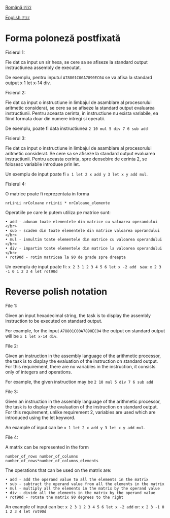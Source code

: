 [Română :romania:](#forma-poloneză-postfixată)

[English :eu:](#reverse-polish-notation)

# Forma poloneză postfixată

Fisierul 1:

Fie dat ca input un sir hexa, se cere sa se afiseze la standard output instructiunea assembly de
executat.

De exemplu, pentru inputul ```A78801C00A7890EC04``` se va afisa la standard output x 1 let x-14 div.

Fisierul 2:

Fie dat ca input o instructiune in limbajul de asamblare al procesorului aritmetic considerat, se
cere sa se afiseze la standard output evaluarea instructiunii. Pentru aceasta cerinta, in instructiune
nu exista variabile, ea fiind formata doar din numere intregi si operatii.

De exemplu, poate fi data instructiunea ```2 10 mul 5 div 7 6 sub add```

Fisierul 3:

Fie dat ca input o instructiune in limbajul de asamblare al procesorului aritmetic considerat. Se
cere sa se afiseze la standard output evaluarea instructiunii. Pentru aceasta cerinta, spre deosebire
de cerinta 2, se folosesc variabile introduse prin let.

Un exemplu de input poate fi ```x 1 let 2 x add y 3 let x y add mul```.

Fisierul 4:

O matrice poate fi reprezentata in forma

```nrLinii nrColoane nrLinii * nrColoane_elemente```

Operatiile pe care le putem utiliza pe matrice sunt:

```
• add - adunam toate elementele din matrice cu valoarea operandului </br>
• sub - scadem din toate elementele din matrice valoarea operandului </br>
• mul - inmultim toate elementele din matrice cu valoarea operandului </br>
• div - impartim toate elementele din matrice la valoarea operandului </br>
• rot90d - rotim matricea la 90 de grade spre dreapta
```

Un exemplu de input poate fi: ```x 2 3 1 2 3 4 5 6 let x -2 add ``` sau: ```x 2 3 -1 0 1 2 3 4 let rot90d```


# Reverse polish notation

File 1:

Given an input hexadecimal string, the task is to display the assembly instruction to be executed on standard output.

For example, for the input ```A78801C00A7890EC04``` the output on standard output will be ```x 1 let x-14 div```.

File 2:

Given an instruction in the assembly language of the arithmetic processor, the task is to display the evaluation of the instruction on standard output. For this requirement, there are no variables in the instruction, it consists only of integers and operations.

For example, the given instruction may be ```2 10 mul 5 div 7 6 sub add```

File 3:

Given an instruction in the assembly language of the arithmetic processor, the task is to display the evaluation of the instruction on standard output. For this requirement, unlike requirement 2, variables are used which are introduced using the let keyword.

An example of input can be ```x 1 let 2 x add y 3 let x y add mul```.

File 4:

A matrix can be represented in the form

```number_of_rows number_of_columns number_of_rows*number_of_columns_elements```

The operations that can be used on the matrix are:

```
• add - add the operand value to all the elements in the matrix
• sub - subtract the operand value from all the elements in the matrix
• mul - multiply all the elements in the matrix by the operand value
• div - divide all the elements in the matrix by the operand value
• rot90d - rotate the matrix 90 degrees to the right
```

An example of input can be: ```x 2 3 1 2 3 4 5 6 let x -2 add``` or: ```x 2 3 -1 0 1 2 3 4 let rot90d```
